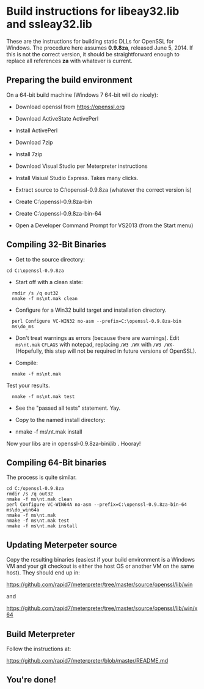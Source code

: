 # Build instructions for libeay32.lib and ssleay32.lib

These are the instructions for building static DLLs for OpenSSL for
Windows. The procedure here assumes **0.9.8za**, released June 5, 2014.
If this is not the correct version, it should be straightforward enough
to replace all references **za** with whatever is current.

## Preparing the build environment

On a 64-bit build machine (Windows 7 64-bit will do nicely):

- Download openssl from https://openssl.org
- Download ActiveState ActivePerl
- Install ActivePerl
- Download 7zip
- Install 7zip
- Download Visual Studio per Meterpreter instructions
- Install Visiual Studio Express. Takes many clicks.
- Extract source to C:\openssl-0.9.8za (whatever the correct version is)
- Create C:\openssl-0.9.8za-bin
- Create C:\openssl-0.9.8za-bin-64

- Open a Developer Command Prompt for VS2013 (from the Start menu)

## Compiling 32-Bit Binaries

- Get to the source directory:

````
cd C:\openssl-0.9.8za
````

- Start off with a clean slate:

````
  rmdir /s /q out32
  nmake -f ms\nt.mak clean
````

- Configure for a Win32 build target and installation directory.

````
  perl Configure VC-WIN32 no-asm --prefix=C:\openssl-0.9.8za-bin
  ms\do_ms
````

- Don't treat warnings as errors (because there are warnings). Edit
  `ms\nt.mak` `CFLAGS` with notepad, replacing `/W3 /WX` with `/W3 /WX-`
(Hopefully, this step will not be required in future versions of
OpenSSL).

- Compile:

````
  nmake -f ms\nt.mak
````

Test your results.

````
  nmake -f ms\nt.mak test
````

- See the "passed all tests" statement. Yay.

- Copy to the named install directory:

- nmake -f ms\nt.mak install

Now your libs are in openssl-0.9.8za-bin\lib . Hooray!

## Compiling 64-Bit binaries

The process is quite similar.

````
cd C:/openssl-0.9.8za
rmdir /s /q out32
nmake -f ms\nt.mak clean
perl Configure VC-WIN64A no-asm --prefix=C:\openssl-0.9.8za-bin-64
ms\do_win64a
nmake -f ms\nt.mak
nmake -f ms\nt.mak test
nmake -f ms\nt.mak install
````

## Updating Meterpeter source

Copy the resulting binaries (easiest if your build environment is a
Windows VM and your git checkout is either the host OS or another VM on
the same host). They should end up in:

https://github.com/rapid7/meterpreter/tree/master/source/openssl/lib/win

and

https://github.com/rapid7/meterpreter/tree/master/source/openssl/lib/win/x64

## Build Meterpreter

Follow the instructions at:

https://github.com/rapid7/meterpreter/blob/master/README.md

## You're done!



